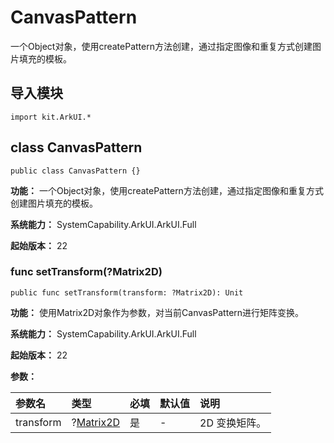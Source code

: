 # CanvasPattern

一个Object对象，使用createPattern方法创建，通过指定图像和重复方式创建图片填充的模板。

## 导入模块

```cangjie
import kit.ArkUI.*
```

## class CanvasPattern

```cangjie
public class CanvasPattern {}
```

**功能：**  一个Object对象，使用createPattern方法创建，通过指定图像和重复方式创建图片填充的模板。

**系统能力：** SystemCapability.ArkUI.ArkUI.Full

**起始版本：** 22

### func setTransform(?Matrix2D)

```cangjie
public func setTransform(transform: ?Matrix2D): Unit
```

**功能：** 使用Matrix2D对象作为参数，对当前CanvasPattern进行矩阵变换。

**系统能力：** SystemCapability.ArkUI.ArkUI.Full

**起始版本：** 22

**参数：**

|参数名|类型|必填|默认值|说明|
|:---|:---|:---|:---|:---|
|transform|?[Matrix2D](./cj-canvas-drawing-matrix2d.md#class-matrix2d)|是|-|2D 变换矩阵。|